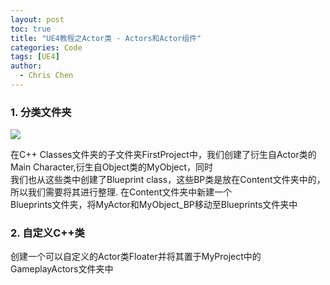 ```yaml
---
layout: post
toc: true
title: "UE4教程之Actor类 - Actors和Actor组件"
categories: Code
tags: [UE4]
author:
  - Chris Chen
---
```


### 1. 分类文件夹
<img src = "https://i.postimg.cc/VNyTCMh5/2022-05-13-233346.jpg">

在C++ Classes文件夹的子文件夹FirstProject中，我们创建了衍生自Actor类的Main Character,衍生自Object类的MyObject，同时  
我们也从这些类中创建了Blueprint class，这些BP类是放在Content文件夹中的，所以我们需要将其进行整理. 在Content文件夹中新建一个  
Blueprints文件夹，将MyActor和MyObject_BP移动至Blueprints文件夹中

### 2. 自定义C++类

创建一个可以自定义的Actor类Floater并将其置于MyProject中的GameplayActors文件夹中
 